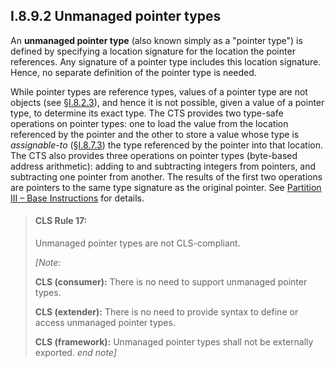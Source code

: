 ## I.8.9.2 Unmanaged pointer types

An **unmanaged pointer type** (also known simply as a "pointer type") is defined by specifying a location signature for the location the pointer references. Any signature of a pointer type includes this location signature. Hence, no separate definition of the pointer type is needed.

While pointer types are reference types, values of a pointer type are not objects (see §[I.8.2.3](i.8.2.3-classes-interfaces-and-objects.md)), and hence it is not possible, given a value of a pointer type, to determine its exact type. The CTS provides two type-safe operations on pointer types: one to load the value from the location referenced by the pointer and the other to store a value whose type is *assignable-to* (§[I.8.7.3](i.8.7.3-general-assignment-compatibility.md)) the type referenced by the pointer into that location. The CTS also provides three operations on pointer types (byte-based address arithmetic): adding to and subtracting integers from pointers, and subtracting one pointer from another. The results of the first two operations are pointers to the same type signature as the original pointer. See [Partition III &ndash; Base Instructions](iii.3-base-instructions.md) for details.

> #### CLS Rule 17:
>
> Unmanaged pointer types are not CLS-compliant.
>
> _[Note:_
>
> **CLS (consumer):** There is no need to support unmanaged pointer types.
>
> **CLS (extender):** There is no need to provide syntax to define or access unmanaged pointer types.
>
> **CLS (framework):** Unmanaged pointer types shall not be externally exported. _end note]_
